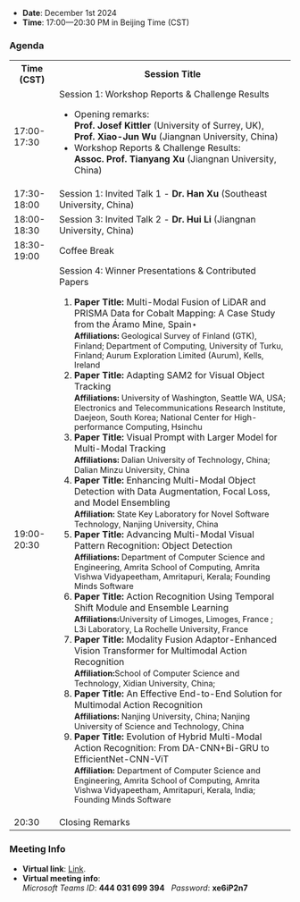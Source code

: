 - **Date**: December 1st 2024
- **Time**: 17:00—20:30 PM in Beijing Time (CST)

### Agenda

<table>
  <tr>
    <th>Time (CST)</th>
    <th>Session Title</th>
  </tr>
  <tr>
    <td>17:00-17:30</td>
    <td>
      Session 1: Workshop Reports & Challenge Results
        <ul>
          <li>Opening remarks: <br> <strong>Prof. Josef Kittler</strong> (University of Surrey, UK), <br><strong>Prof. Xiao-Jun Wu</strong> (Jiangnan University, China)</li>
          <li>Workshop Reports & Challenge Results: <br> <strong>Assoc. Prof. Tianyang Xu</strong> (Jiangnan University, China)</li>
        </ul>
    </td>
  </tr>
  <tr>
    <td>17:30-18:00</td>
    <td>Session 1: Invited Talk 1 - <strong>Dr. Han Xu</strong> (Southeast University, China)</td>
  </tr>
  <tr>
    <td>18:00-18:30</td>
    <td>Session 3: Invited Talk 2 - <strong>Dr. Hui Li</strong> (Jiangnan University, China)</td>
  </tr>
  <tr>
    <td>18:30-19:00</td>
    <td>Coffee Break</td>
  </tr>
  <tr>
    <td>19:00-20:30</td>
    <td>
      Session 4: Winner Presentations & Contributed Papers
      <ol>
        <li>
          <strong>Paper Title:</strong> Multi-Modal Fusion of LiDAR and PRISMA Data for Cobalt Mapping: A Case Study from the Áramo Mine, Spain⋆ <br>
          <span style="font-size: 0.9em;"><strong>Affiliations:</strong> Geological Survey of Finland (GTK), Finland; Department of Computing, University of Turku, Finland; Aurum Exploration Limited (Aurum), Kells, Ireland</span>
        </li>
        <li>
          <strong>Paper Title:</strong> Adapting SAM2 for Visual Object Tracking <br>
          <span style="font-size: 0.9em;"><strong>Affiliations:</strong> University of Washington, Seattle WA, USA; Electronics and Telecommunications Research Institute, Daejeon, South Korea; National Center for High-performance Computing, Hsinchu</span>
        </li>
        <li>
          <strong>Paper Title:</strong> Visual Prompt with Larger Model for Multi-Modal Tracking <br>
          <span style="font-size: 0.9em;"><strong>Affiliations:</strong> Dalian University of Technology, China; Dalian Minzu University, China</span>
        </li>
        <li>
          <strong>Paper Title:</strong> Enhancing Multi-Modal Object Detection with Data Augmentation, Focal Loss, and Model Ensembling <br>
          <span style="font-size: 0.9em;"><strong>Affiliation:</strong> State Key Laboratory for Novel Software Technology, Nanjing University, China</span>
        </li>
        <li>
          <strong>Paper Title:</strong> Advancing Multi-Modal Visual Pattern Recognition: Object Detection <br>
          <span style="font-size: 0.9em;"><strong>Affiliations:</strong> Department of Computer Science and Engineering, Amrita School of Computing, Amrita Vishwa Vidyapeetham, Amritapuri, Kerala; Founding Minds Software</span>
        </li>
        <li>
          <strong>Paper Title:</strong> Action Recognition Using Temporal Shift Module and Ensemble Learning <br>
          <span style="font-size: 0.9em;"><strong>Affiliations:</strong>University of Limoges, Limoges, France ; L3i Laboratory, La Rochelle University, France</span>
        </li>
        <li>
          <strong>Paper Title:</strong> Modality Fusion Adaptor-Enhanced Vision Transformer for Multimodal Action Recognition <br>
          <span style="font-size: 0.9em;"><strong>Affiliation:</strong>School of Computer Science and Technology, Xidian University, China;</span>
        </li>
        <li>
          <strong>Paper Title:</strong> An Effective End-to-End Solution for Multimodal Action Recognition <br>
          <span style="font-size: 0.9em;"><strong>Affiliations:</strong> Nanjing University, China; Nanjing University of Science and Technology, China</span>
        </li>
        <li>
          <strong>Paper Title:</strong> Evolution of Hybrid Multi-Modal Action Recognition: From DA-CNN+Bi-GRU to EfficientNet-CNN-ViT <br>
          <span style="font-size: 0.9em;"><strong>Affiliation:</strong> Department of Computer Science and Engineering, Amrita School of Computing, Amrita Vishwa Vidyapeetham, Amritapuri, Kerala, India;  Founding Minds Software</span>
        </li>
      </ol>
    </td>
  </tr>
  <tr>
    <td>20:30</td>
    <td>Closing Remarks</td>
  </tr>
</table>




### Meeting Info
- **Virtual link**: [Link](https://teams.microsoft.com/meet/444031699394?p=QDjHv36bIbpdvkfPeL).
- **Virtual meeting info**: <br>  _Microsoft Teams ID_: **444 031 699 394**   _Password_: **xe6iP2n7**
